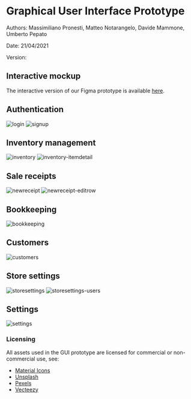 # Graphical User Interface Prototype  

Authors: Massimiliano Pronesti, Matteo Notarangelo, Davide Mammone, Umberto Pepato

Date: 21/04/2021

Version:

## Interactive mockup

The interactive version of our Figma prototype is available [here](https://www.figma.com/proto/ynbqD6Eqx0cJp2qFGirOLr/SoftEng-Project?page-id=0%3A1&node-id=9%3A48&viewport=453%2C208%2C0.05524108558893204&scaling=scale-down).

## Authentication
![login](../assets/login.png)
![signup](../assets/signup.png)

## Inventory management
![inventory](../assets/inventory.png)
![inventory-itemdetail](../assets/inventory-itemdetail.png)

## Sale receipts
![newreceipt](../assets/newreceipt.png)
![newreceipt-editrow](../assets/newreceipt-editrow.png)

## Bookkeeping
![bookkeeping](../assets/bookkeeping.png)

## Customers
![customers](../assets/customers.png)

## Store settings
![storesettings](../assets/storesettings.png)
![storesettings-users](../assets/storesettings-users.png)

## Settings
![settings](../assets/settings.png)

### Licensing

All assets used in the GUI prototype are licensed for commercial or non-commercial use, see:

- [Material Icons](https://github.com/google/material-design-icons/blob/master/LICENSE)
- [Unsplash](https://unsplash.com/license)
- [Pexels](https://www.pexels.com/license/)
- [Vecteezy](https://www.vecteezy.com/free-vector/robot)

